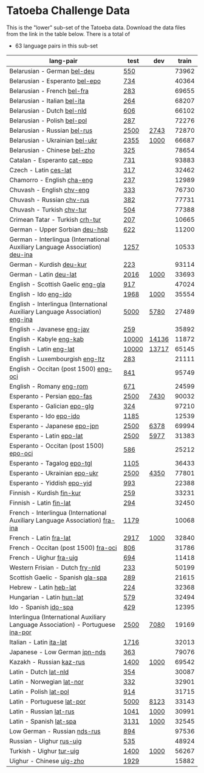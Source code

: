 # Tatoeba Challenge Data

This is the "lower" sub-set of the Tatoeba data.
Download the data files from the link in the table below.
There is a total of

* 63  language pairs in this sub-set

| lang-pair |    test    |    dev     |    train   |
|-----------|------------|------------|------------|
|           Belarusian - German  [bel-deu](https://object.pouta.csc.fi/Tatoeba-Challenge/bel-deu.tar)  | [       550 ](../data/test/bel-deu/test.txt)|            |      73962 |
|        Belarusian - Esperanto  [bel-epo](https://object.pouta.csc.fi/Tatoeba-Challenge/bel-epo.tar)  | [       734 ](../data/test/bel-epo/test.txt)|            |      40364 |
|           Belarusian - French  [bel-fra](https://object.pouta.csc.fi/Tatoeba-Challenge/bel-fra.tar)  | [       283 ](../data/test/bel-fra/test.txt)|            |      69655 |
|          Belarusian - Italian  [bel-ita](https://object.pouta.csc.fi/Tatoeba-Challenge/bel-ita.tar)  | [       264 ](../data/test/bel-ita/test.txt)|            |      68207 |
|            Belarusian - Dutch  [bel-nld](https://object.pouta.csc.fi/Tatoeba-Challenge/bel-nld.tar)  | [       606 ](../data/test/bel-nld/test.txt)|            |      66102 |
|           Belarusian - Polish  [bel-pol](https://object.pouta.csc.fi/Tatoeba-Challenge/bel-pol.tar)  | [       287 ](../data/test/bel-pol/test.txt)|            |      72276 |
|          Belarusian - Russian  [bel-rus](https://object.pouta.csc.fi/Tatoeba-Challenge/bel-rus.tar)  | [      2500 ](../data/test/bel-rus/test.txt)| [      2743 ](../data/dev/bel-rus/dev.txt)|      72870 |
|        Belarusian - Ukrainian  [bel-ukr](https://object.pouta.csc.fi/Tatoeba-Challenge/bel-ukr.tar)  | [      2355 ](../data/test/bel-ukr/test.txt)| [      1000 ](../data/dev/bel-ukr/dev.txt)|      66687 |
|          Belarusian - Chinese  [bel-zho](https://object.pouta.csc.fi/Tatoeba-Challenge/bel-zho.tar)  | [       325 ](../data/test/bel-zho/test.txt)|            |      78654 |
|           Catalan - Esperanto  [cat-epo](https://object.pouta.csc.fi/Tatoeba-Challenge/cat-epo.tar)  | [       731 ](../data/test/cat-epo/test.txt)|            |      93883 |
|                 Czech - Latin  [ces-lat](https://object.pouta.csc.fi/Tatoeba-Challenge/ces-lat.tar)  | [       317 ](../data/test/ces-lat/test.txt)|            |      32462 |
|            Chamorro - English  [cha-eng](https://object.pouta.csc.fi/Tatoeba-Challenge/cha-eng.tar)  | [       237 ](../data/test/cha-eng/test.txt)|            |      12989 |
|             Chuvash - English  [chv-eng](https://object.pouta.csc.fi/Tatoeba-Challenge/chv-eng.tar)  | [       333 ](../data/test/chv-eng/test.txt)|            |      76730 |
|             Chuvash - Russian  [chv-rus](https://object.pouta.csc.fi/Tatoeba-Challenge/chv-rus.tar)  | [       382 ](../data/test/chv-rus/test.txt)|            |      77731 |
|             Chuvash - Turkish  [chv-tur](https://object.pouta.csc.fi/Tatoeba-Challenge/chv-tur.tar)  | [       504 ](../data/test/chv-tur/test.txt)|            |      77388 |
|       Crimean Tatar - Turkish  [crh-tur](https://object.pouta.csc.fi/Tatoeba-Challenge/crh-tur.tar)  | [       207 ](../data/test/crh-tur/test.txt)|            |      10665 |
|        German - Upper Sorbian  [deu-hsb](https://object.pouta.csc.fi/Tatoeba-Challenge/deu-hsb.tar)  | [       622 ](../data/test/deu-hsb/test.txt)|            |      11200 |
|  German - Interlingua (International Auxiliary Language Association)  [deu-ina](https://object.pouta.csc.fi/Tatoeba-Challenge/deu-ina.tar)  | [      1257 ](../data/test/deu-ina/test.txt)|            |      10533 |
|              German - Kurdish  [deu-kur](https://object.pouta.csc.fi/Tatoeba-Challenge/deu-kur.tar)  | [       223 ](../data/test/deu-kur/test.txt)|            |      93114 |
|                German - Latin  [deu-lat](https://object.pouta.csc.fi/Tatoeba-Challenge/deu-lat.tar)  | [      2016 ](../data/test/deu-lat/test.txt)| [      1000 ](../data/dev/deu-lat/dev.txt)|      33693 |
|     English - Scottish Gaelic  [eng-gla](https://object.pouta.csc.fi/Tatoeba-Challenge/eng-gla.tar)  | [       917 ](../data/test/eng-gla/test.txt)|            |      47024 |
|                 English - Ido  [eng-ido](https://object.pouta.csc.fi/Tatoeba-Challenge/eng-ido.tar)  | [      1968 ](../data/test/eng-ido/test.txt)| [      1000 ](../data/dev/eng-ido/dev.txt)|      35554 |
|  English - Interlingua (International Auxiliary Language Association)  [eng-ina](https://object.pouta.csc.fi/Tatoeba-Challenge/eng-ina.tar)  | [      5000 ](../data/test/eng-ina/test.txt)| [      5780 ](../data/dev/eng-ina/dev.txt)|      27489 |
|            English - Javanese  [eng-jav](https://object.pouta.csc.fi/Tatoeba-Challenge/eng-jav.tar)  | [       259 ](../data/test/eng-jav/test.txt)|            |      35892 |
|              English - Kabyle  [eng-kab](https://object.pouta.csc.fi/Tatoeba-Challenge/eng-kab.tar)  | [     10000 ](../data/test/eng-kab/test.txt)| [     14136 ](../data/dev/eng-kab/dev.txt)|      11872 |
|               English - Latin  [eng-lat](https://object.pouta.csc.fi/Tatoeba-Challenge/eng-lat.tar)  | [     10000 ](../data/test/eng-lat/test.txt)| [     13717 ](../data/dev/eng-lat/dev.txt)|      65145 |
|       English - Luxembourgish  [eng-ltz](https://object.pouta.csc.fi/Tatoeba-Challenge/eng-ltz.tar)  | [       283 ](../data/test/eng-ltz/test.txt)|            |      21111 |
|  English - Occitan (post 1500)  [eng-oci](https://object.pouta.csc.fi/Tatoeba-Challenge/eng-oci.tar)  | [       841 ](../data/test/eng-oci/test.txt)|            |      95749 |
|              English - Romany  [eng-rom](https://object.pouta.csc.fi/Tatoeba-Challenge/eng-rom.tar)  | [       671 ](../data/test/eng-rom/test.txt)|            |      24599 |
|           Esperanto - Persian  [epo-fas](https://object.pouta.csc.fi/Tatoeba-Challenge/epo-fas.tar)  | [      2500 ](../data/test/epo-fas/test.txt)| [      7430 ](../data/dev/epo-fas/dev.txt)|      90032 |
|          Esperanto - Galician  [epo-glg](https://object.pouta.csc.fi/Tatoeba-Challenge/epo-glg.tar)  | [       324 ](../data/test/epo-glg/test.txt)|            |      97210 |
|               Esperanto - Ido  [epo-ido](https://object.pouta.csc.fi/Tatoeba-Challenge/epo-ido.tar)  | [      1185 ](../data/test/epo-ido/test.txt)|            |      12539 |
|          Esperanto - Japanese  [epo-jpn](https://object.pouta.csc.fi/Tatoeba-Challenge/epo-jpn.tar)  | [      2500 ](../data/test/epo-jpn/test.txt)| [      6378 ](../data/dev/epo-jpn/dev.txt)|      69994 |
|             Esperanto - Latin  [epo-lat](https://object.pouta.csc.fi/Tatoeba-Challenge/epo-lat.tar)  | [      2500 ](../data/test/epo-lat/test.txt)| [      5977 ](../data/dev/epo-lat/dev.txt)|      31383 |
|  Esperanto - Occitan (post 1500)  [epo-oci](https://object.pouta.csc.fi/Tatoeba-Challenge/epo-oci.tar)  | [       586 ](../data/test/epo-oci/test.txt)|            |      25212 |
|           Esperanto - Tagalog  [epo-tgl](https://object.pouta.csc.fi/Tatoeba-Challenge/epo-tgl.tar)  | [      1105 ](../data/test/epo-tgl/test.txt)|            |      36433 |
|         Esperanto - Ukrainian  [epo-ukr](https://object.pouta.csc.fi/Tatoeba-Challenge/epo-ukr.tar)  | [      2500 ](../data/test/epo-ukr/test.txt)| [      4350 ](../data/dev/epo-ukr/dev.txt)|      77801 |
|           Esperanto - Yiddish  [epo-yid](https://object.pouta.csc.fi/Tatoeba-Challenge/epo-yid.tar)  | [       993 ](../data/test/epo-yid/test.txt)|            |      22388 |
|             Finnish - Kurdish  [fin-kur](https://object.pouta.csc.fi/Tatoeba-Challenge/fin-kur.tar)  | [       259 ](../data/test/fin-kur/test.txt)|            |      33231 |
|               Finnish - Latin  [fin-lat](https://object.pouta.csc.fi/Tatoeba-Challenge/fin-lat.tar)  | [       294 ](../data/test/fin-lat/test.txt)|            |      32450 |
|  French - Interlingua (International Auxiliary Language Association)  [fra-ina](https://object.pouta.csc.fi/Tatoeba-Challenge/fra-ina.tar)  | [      1179 ](../data/test/fra-ina/test.txt)|            |      10068 |
|                French - Latin  [fra-lat](https://object.pouta.csc.fi/Tatoeba-Challenge/fra-lat.tar)  | [      2917 ](../data/test/fra-lat/test.txt)| [      1000 ](../data/dev/fra-lat/dev.txt)|      32840 |
|  French - Occitan (post 1500)  [fra-oci](https://object.pouta.csc.fi/Tatoeba-Challenge/fra-oci.tar)  | [       806 ](../data/test/fra-oci/test.txt)|            |      31786 |
|               French - Uighur  [fra-uig](https://object.pouta.csc.fi/Tatoeba-Challenge/fra-uig.tar)  | [       694 ](../data/test/fra-uig/test.txt)|            |      11418 |
|       Western Frisian - Dutch  [fry-nld](https://object.pouta.csc.fi/Tatoeba-Challenge/fry-nld.tar)  | [       233 ](../data/test/fry-nld/test.txt)|            |      50199 |
|     Scottish Gaelic - Spanish  [gla-spa](https://object.pouta.csc.fi/Tatoeba-Challenge/gla-spa.tar)  | [       289 ](../data/test/gla-spa/test.txt)|            |      21615 |
|                Hebrew - Latin  [heb-lat](https://object.pouta.csc.fi/Tatoeba-Challenge/heb-lat.tar)  | [       224 ](../data/test/heb-lat/test.txt)|            |      32368 |
|             Hungarian - Latin  [hun-lat](https://object.pouta.csc.fi/Tatoeba-Challenge/hun-lat.tar)  | [       579 ](../data/test/hun-lat/test.txt)|            |      32494 |
|                 Ido - Spanish  [ido-spa](https://object.pouta.csc.fi/Tatoeba-Challenge/ido-spa.tar)  | [       429 ](../data/test/ido-spa/test.txt)|            |      12395 |
|  Interlingua (International Auxiliary Language Association) - Portuguese  [ina-por](https://object.pouta.csc.fi/Tatoeba-Challenge/ina-por.tar)  | [      2500 ](../data/test/ina-por/test.txt)| [      7080 ](../data/dev/ina-por/dev.txt)|      19169 |
|               Italian - Latin  [ita-lat](https://object.pouta.csc.fi/Tatoeba-Challenge/ita-lat.tar)  | [      1716 ](../data/test/ita-lat/test.txt)|            |      32013 |
|         Japanese - Low German  [jpn-nds](https://object.pouta.csc.fi/Tatoeba-Challenge/jpn-nds.tar)  | [       363 ](../data/test/jpn-nds/test.txt)|            |      79076 |
|              Kazakh - Russian  [kaz-rus](https://object.pouta.csc.fi/Tatoeba-Challenge/kaz-rus.tar)  | [      1400 ](../data/test/kaz-rus/test.txt)| [      1000 ](../data/dev/kaz-rus/dev.txt)|      69542 |
|                 Latin - Dutch  [lat-nld](https://object.pouta.csc.fi/Tatoeba-Challenge/lat-nld.tar)  | [       354 ](../data/test/lat-nld/test.txt)|            |      30087 |
|             Latin - Norwegian  [lat-nor](https://object.pouta.csc.fi/Tatoeba-Challenge/lat-nor.tar)  | [       332 ](../data/test/lat-nor/test.txt)|            |      32901 |
|                Latin - Polish  [lat-pol](https://object.pouta.csc.fi/Tatoeba-Challenge/lat-pol.tar)  | [       914 ](../data/test/lat-pol/test.txt)|            |      31715 |
|            Latin - Portuguese  [lat-por](https://object.pouta.csc.fi/Tatoeba-Challenge/lat-por.tar)  | [      5000 ](../data/test/lat-por/test.txt)| [      8123 ](../data/dev/lat-por/dev.txt)|      33143 |
|               Latin - Russian  [lat-rus](https://object.pouta.csc.fi/Tatoeba-Challenge/lat-rus.tar)  | [      1041 ](../data/test/lat-rus/test.txt)| [      1000 ](../data/dev/lat-rus/dev.txt)|      30991 |
|               Latin - Spanish  [lat-spa](https://object.pouta.csc.fi/Tatoeba-Challenge/lat-spa.tar)  | [      3131 ](../data/test/lat-spa/test.txt)| [      1000 ](../data/dev/lat-spa/dev.txt)|      32545 |
|          Low German - Russian  [nds-rus](https://object.pouta.csc.fi/Tatoeba-Challenge/nds-rus.tar)  | [       894 ](../data/test/nds-rus/test.txt)|            |      97536 |
|              Russian - Uighur  [rus-uig](https://object.pouta.csc.fi/Tatoeba-Challenge/rus-uig.tar)  | [       535 ](../data/test/rus-uig/test.txt)|            |      48924 |
|              Turkish - Uighur  [tur-uig](https://object.pouta.csc.fi/Tatoeba-Challenge/tur-uig.tar)  | [      1400 ](../data/test/tur-uig/test.txt)| [      1000 ](../data/dev/tur-uig/dev.txt)|      56267 |
|              Uighur - Chinese  [uig-zho](https://object.pouta.csc.fi/Tatoeba-Challenge/uig-zho.tar)  | [      1929 ](../data/test/uig-zho/test.txt)|            |      15882 |
